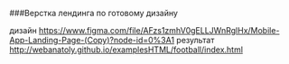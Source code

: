 ###Верстка лендинга по готовому дизайну

дизайн https://www.figma.com/file/AFzs1zmhV0gELLJWnRglHx/Mobile-App-Landing-Page-(Copy)?node-id=0%3A1
результат http://webanatoly.github.io/examplesHTML/football/index.html
